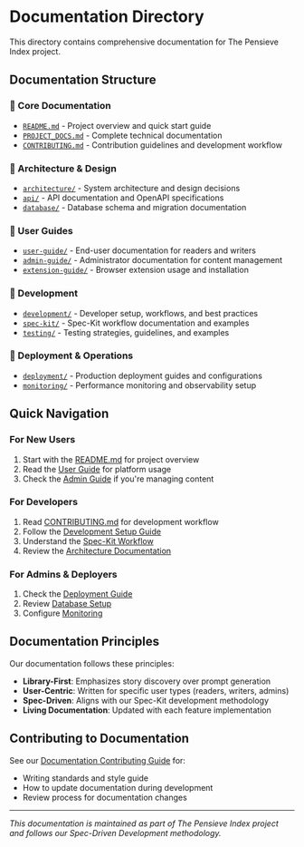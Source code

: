 # Documentation Directory

This directory contains comprehensive documentation for The Pensieve Index project.

## Documentation Structure

### 📁 Core Documentation
- [`README.md`](../README.md) - Project overview and quick start guide
- [`PROJECT_DOCS.md`](../PROJECT_DOCS.md) - Complete technical documentation
- [`CONTRIBUTING.md`](../CONTRIBUTING.md) - Contribution guidelines and development workflow

### 📁 Architecture & Design
- [`architecture/`](./architecture/) - System architecture and design decisions
- [`api/`](./api/) - API documentation and OpenAPI specifications
- [`database/`](./database/) - Database schema and migration documentation

### 📁 User Guides
- [`user-guide/`](./user-guide/) - End-user documentation for readers and writers
- [`admin-guide/`](./admin-guide/) - Administrator documentation for content management
- [`extension-guide/`](./extension-guide/) - Browser extension usage and installation

### 📁 Development
- [`development/`](./development/) - Developer setup, workflows, and best practices
- [`spec-kit/`](./spec-kit/) - Spec-Kit workflow documentation and examples
- [`testing/`](./testing/) - Testing strategies, guidelines, and examples

### 📁 Deployment & Operations
- [`deployment/`](./deployment/) - Production deployment guides and configurations
- [`monitoring/`](./monitoring/) - Performance monitoring and observability setup

## Quick Navigation

### For New Users
1. Start with the [README.md](../README.md) for project overview
2. Read the [User Guide](./user-guide/README.md) for platform usage
3. Check the [Admin Guide](./admin-guide/README.md) if you're managing content

### For Developers
1. Read [CONTRIBUTING.md](../CONTRIBUTING.md) for development workflow
2. Follow the [Development Setup Guide](./development/setup.md)
3. Understand the [Spec-Kit Workflow](./spec-kit/workflow.md)
4. Review the [Architecture Documentation](./architecture/README.md)

### For Admins & Deployers
1. Check the [Deployment Guide](./deployment/README.md)
2. Review [Database Setup](./database/setup.md)
3. Configure [Monitoring](./monitoring/setup.md)

## Documentation Principles

Our documentation follows these principles:
- **Library-First**: Emphasizes story discovery over prompt generation
- **User-Centric**: Written for specific user types (readers, writers, admins)
- **Spec-Driven**: Aligns with our Spec-Kit development methodology
- **Living Documentation**: Updated with each feature implementation

## Contributing to Documentation

See our [Documentation Contributing Guide](./development/documentation.md) for:
- Writing standards and style guide
- How to update documentation during development
- Review process for documentation changes

---

*This documentation is maintained as part of The Pensieve Index project and follows our Spec-Driven Development methodology.*
